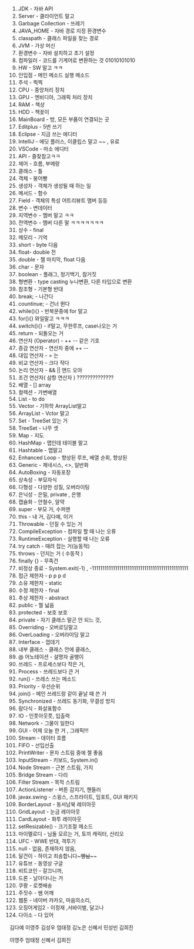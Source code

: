 1. JDK - 자바 API
2. Server - 클라이언트 말고
3. Garbage Collection - 쓰레기
4. JAVA_HOME - 자바 경로 지정 환경변수
5. classpath - 클래스 파일을 찾는 경로
6. JVM - 가상 머신
7. 환경변수 - 자바 설치하고 초기 설정
8. 컴파일러 - 코드를 기계어로 변환하는 것 01010101010
9. HW - SW 말고 ㅋㅋ
10. 인입점 - 메인 메소드 실행 메소드
11. 주석 - 찍찍
12. CPU - 중앙처리 장치
13. GPU - 엔비디아,  그래픽 처리 장치
14. RAM - 책상
15. HDD - 책꽂이
16. MainBoard - 방, 모든 부품이 연결되는 곳
17. Editplus - 5번 쓰기
18. Eclipse - 지금 쓰는 에디터
19. IntelliJ - 에딧 플러스, 이클립스 말고 ~~ , 유료
20. VSCode - 마소 에디터
21. API - 즐찾참고ㅋㅋ
22. 제어 - 흐름, 부메랑
23. 클래스 - 틀
24. 객체 - 붕어빵
25. 생성자 - 객체가 생성될 때 하는 일 
26. 메서드 - 함수
27. Field - 객체의 특성 어트리뷰트 맴버 등등
28. 변수 - 변데이터
29. 지역변수 - 멤버 말고 ㅋㅋ
30. 전역변수 - 멤버 다른 말 ㅋㅋㅋㅋㅋㅋㅋ
31. 상수 - final
32. 메모리 - 기억
33. short - byte 다음
34. float- double 전
35. double - 젤 마지막, float 다음
36. char - 문자
37. boolean - 플래그, 청기백기, 참거짓
38. 형변환 - type casting 누나변환, 다른 타입으로 변환
39. 참조형 - 기본형 반대
40. break; - 나간다
41. countinue; - 건너 뛴다
42. while(){} - 반복문중에 for 말고
43. for(){} 와일말고 ㅋㅋㅋ
44. switch(){} - if말고, 무한루프, case나오는 거
45. return - 되돌오는 거
46. 연산자 (Operator) - ++ -- 같은 기호
47. 증감 연산자 - 연산자 중에 ++ --
48. 대입 연산자 - = 는
49. 비교 연산자 - 크다 작다
50. 논리 연산자 - && || 앤드 오아
51. 조건 연산자( 삼항 연산자 ) ?????????????? 
52. 배열 - [] array
53. 컬렉션 - 가변배열
54. List - to do
55. Vector - 기하학 ArrayList말고
56. ArrayList - Vctor 말고
57. Set - TreeSet 있는 거
58. TreeSet - 나무 셋
59. Map - 지도
60. HashMap - 맵인데 테이블 말고
61. Hashtable - 맵말고
62. Enhanced Loop - 향상된 루프, 배열 순회, 향상된
63. Generic - 제네시스, <>, 일반화
64. AutoBoxing - 자동포장
65. 상속성 - 부모자식
66. 다형성 - 다양한 성질, 오버라이팅
67. 은닉성 - 은밀, private , 은행
68. 캡슐화 - 안철수, 알약
69. super - 부모 거, 수퍼맨
70. this - 내 거, 김다예, 이거
71. Throwable - 던질 수 있는 거
72. CompileException - 컴파일 할 때 나는 오류
73. RuntimeException - 실행할 때 나는 오류
74. try catch - 때려 잡는 거(능동적)
75. throws - 던지는 거 ( 수동적 )
76. finally {} - 무족건
77. 비정상 종료 - System.exit(-1) , -1111111111111111111111111111111111111111111111
78. 접근 제한자 - p p p d
79. 소유 제한자 - static
80. 수정 제한자 - final
81. 추상 제한자 - abstract
82. public - 젤 넓음
83. protected - 보호 보호
84. private - 자기 클래스 말곤 안 되느 것, 
85. Overriding - 오버로딩말고
86. OverLoading - 오버라이딩 말고
87. Interface - 껍데기
88. 내부 클래스 - 클래스 안에 클래스, 
89. @ 어노테이션 - 설명자 골뱅이
90. 쓰레드 - 프로세스보다 작은 거, 
91. Process - 쓰레드보다 큰 거
92. run() - 쓰레스 쓰는 메소드
93. Priority - 우선순위
94. join() - 메인 쓰레드랑 같이 끝날 때 쓴 거
95. Synchronized - 쓰레드 동기화, 무결성 방지
96. 람다식 - 화살표함수
97. IO - 인풋아웃풋, 입출력
98. Network - 그물이 일한다
99. GUI - 어제 오늘 한 거 , 그래픽!!!
100. Stream - 데이터 흐름
101. FIFO - 선입선출
102. PrintWriter - 문자 스트림 중에 젤 좋음
103. InputStream - 키보드, System.in()
104. Node Stream - 근본 스트림, 가지
105. Bridge Stream - 다리
106. Filter Stream - 목적 스트림
107. ActionListener - 버튼 감지기, 핸들러
108. javax.swing - 스윙스, 스프라이트, 임포트, GUI 패키지
109. BorderLayout - 동서남북 레이아웃
110. GridLayout - 눈금 레이아웃
111. CardLayout - 화투 레이아웃
112. setResizable() - 크기조절 메소드
113. 마이멜로디 - 님들 모르는 거, 토끼 캐릭터, 산리오
114. UFC - WWE 반대, 격투기
115. null - 없음, 존재하지 않음, 
116. 달건이 - 하이고 죄송합니다~~~행님~~~~
117. 유튜브 - 동영상 구글
118. 비트코인 - 갈끄니까, 
119. 드론 - 날아다니는 거
120. 쿠팡 - 로켓배송
121. 주짓수 - 쌤 어깨
122. 웹툰 - 네이버 카카오, 마음의소리, 
123. 오징어게임2 - 이정재 ,서바이벌, 달고나
124. 다이소 - 다 있어







김다예 이영주
김성우 엄태정
김노은 신혜서
민성빈 김희진




이영주
엄태정
신혜서
김희진
